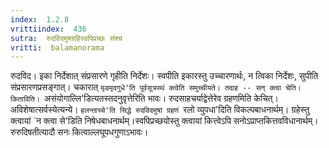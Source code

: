 ```yaml
---
index:  1.2.8
vrittiindex:  436
sutra:  रुदविदमुषग्रहिस्वपिप्रच्छः संश्च
vritti:  balamanorama 
---
```


रुदविद। इका निर्देशात् संप्रसारणे गृहीति निर्देशः। स्वपीति इकारस्तु उच्चारणार्थः, न त्विका निर्देशः, सुपीति संप्रसारणप्रसङ्गात्। चकारात् `मृडमृदगुधे'ति पूर्वसूत्रस्थं क्त्वेति समुच्चीयते। तदाह -- सन् क्त्वा चेति। किताविति। `असंयोगाल्लि'डित्यतस्तदनुवृत्तेरिति भावः। रुदसाहचर्याद्वेत्तेरेव ग्रहणमिति केचित्। अविशेषात्सर्वस्येत्यन्ये। `हलन्ताच्चे'ति सिद्धे रुदविदमुषां ग्रहणं `रलो व्युपधा'दिति विकल्पबाधनार्थम्। ग्रहेस्तु क्त्वायां `न क्त्वा से'डिति निषेधबाधनार्थम्।स्वपिप्रच्छयोस्तु क्त्वायां कित्त्वेऽपि सनोऽप्राप्तकित्तवविधानार्थम्। रुरुदिषतीत्यादौ सनः कित्वाल्लघूपधगुणाऽभावः।

